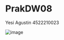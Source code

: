 # PrakDW08
Yesi Agustin 4522210023


![image](https://github.com/4gustiny3sii/PrakDW08/assets/145957818/5a99bbe6-9908-4f99-b7e2-3d4bed955bac)
